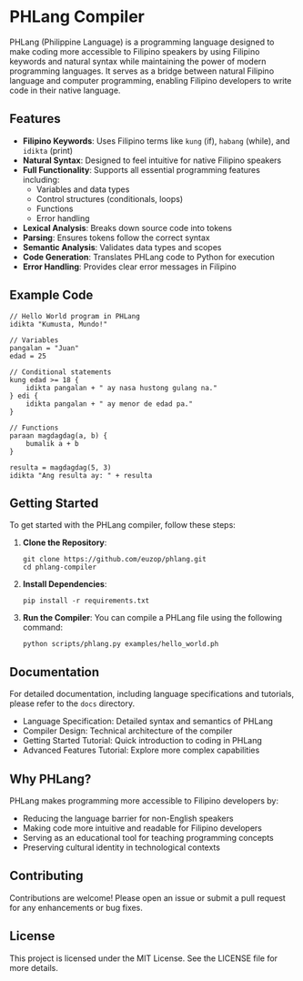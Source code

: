 # PHLang Compiler

PHLang (Philippine Language) is a programming language designed to make coding more accessible to Filipino speakers by using Filipino keywords and natural syntax while maintaining the power of modern programming languages. It serves as a bridge between natural Filipino language and computer programming, enabling Filipino developers to write code in their native language.

## Features

- **Filipino Keywords**: Uses Filipino terms like `kung` (if), `habang` (while), and `idikta` (print)
- **Natural Syntax**: Designed to feel intuitive for native Filipino speakers
- **Full Functionality**: Supports all essential programming features including:
  - Variables and data types
  - Control structures (conditionals, loops)
  - Functions
  - Error handling
- **Lexical Analysis**: Breaks down source code into tokens
- **Parsing**: Ensures tokens follow the correct syntax
- **Semantic Analysis**: Validates data types and scopes
- **Code Generation**: Translates PHLang code to Python for execution
- **Error Handling**: Provides clear error messages in Filipino

## Example Code

```ph
// Hello World program in PHLang
idikta "Kumusta, Mundo!"

// Variables
pangalan = "Juan"
edad = 25

// Conditional statements
kung edad >= 18 {
    idikta pangalan + " ay nasa hustong gulang na."
} edi {
    idikta pangalan + " ay menor de edad pa."
}

// Functions
paraan magdagdag(a, b) {
    bumalik a + b
}

resulta = magdagdag(5, 3)
idikta "Ang resulta ay: " + resulta
```

## Getting Started

To get started with the PHLang compiler, follow these steps:

1. **Clone the Repository**:
   ```
   git clone https://github.com/euzop/phlang.git
   cd phlang-compiler
   ```

2. **Install Dependencies**:
   ```
   pip install -r requirements.txt
   ```

3. **Run the Compiler**:
   You can compile a PHLang file using the following command:
   ```
   python scripts/phlang.py examples/hello_world.ph
   ```

## Documentation

For detailed documentation, including language specifications and tutorials, please refer to the `docs` directory.

- Language Specification: Detailed syntax and semantics of PHLang
- Compiler Design: Technical architecture of the compiler
- Getting Started Tutorial: Quick introduction to coding in PHLang
- Advanced Features Tutorial: Explore more complex capabilities

## Why PHLang?

PHLang makes programming more accessible to Filipino developers by:
- Reducing the language barrier for non-English speakers
- Making code more intuitive and readable for Filipino developers
- Serving as an educational tool for teaching programming concepts
- Preserving cultural identity in technological contexts

## Contributing

Contributions are welcome! Please open an issue or submit a pull request for any enhancements or bug fixes.

## License

This project is licensed under the MIT License. See the LICENSE file for more details.
